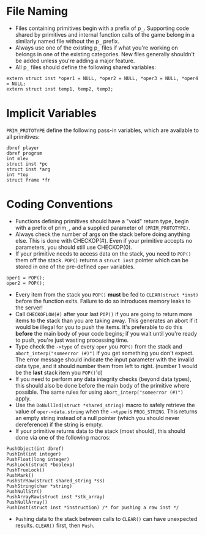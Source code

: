 # File Naming #
  * Files containing primitives begin with a prefix of p`_`. Supporting code shared by primitives and internal function calls of the game belong in a similarly named file without the p`_` prefix.
  * Always use one of the existing p`_` files if what you're working on belongs in one of the existing categories. New files generally shouldn't be added unless you're adding a major feature.
  * All p`_` files should define the following shared variables:
```
extern struct inst *oper1 = NULL, *oper2 = NULL, *oper3 = NULL, *oper4 = NULL;
extern struct inst temp1, temp2, temp3;
```

# Implicit Variables #
`PRIM_PROTOTYPE` define the following pass-in variables, which are available to all primitives:
```
dbref player
dbref program
int mlev
struct inst *pc
struct inst *arg
int *top
struct frame *fr
```

# Coding Conventions #
  * Functions defining primitives should have a "void" return type, begin with a prefix of prim`_`, and a supplied parameter of `(PRIM_PROTOTYPE)`.
  * Always check the number of args on the stack before doing anything else. This is done with CHECKOP(#). Even if your primitive accepts no parameters, you should still use CHECKOP(0).
  * If your primitive needs to access data on the stack, you need to `POP()` them off the stack. `POP()` returns a `struct inst` pointer which can be stored in one of the pre-defined `oper` variables.
```
oper1 = POP();
oper2 = POP();
```
  * Every item from the stack you `POP()` **must** be fed to `CLEAR(struct *inst)` before the function exits. Failure to do so introduces memory leaks to the server!
  * Call `CHECKOFLOW(#)` after your last `POP()` if you are going to return more items to the stack than you are taking away. This generates an abort if it would be illegal for you to push the items. It's preferable to do this **before** the main body of your code begins; if you wait until you're ready to push, you're just wasting processing time.
  * Type check the `->type` of every `oper` you `POP()` from the stack and `abort_interp("someerror (#)")` if you get something you don't expect. The error message should indicate the input parameter with the invalid data type, and it should number them from left to right. (number 1 would be the **last** stack item you `POP()`'d)
  * If you need to perform any data integrity checks (beyond data types), this should also be done before the main body of the primitive where possible. The same rules for using `abort_interp("someerror (#)")` apply.
  * Use the `DoNullInd(struct *shared_string)` macro to safely retrieve the value of `oper->data.string` when the `->type` is `PROG_STRING`. This returns an empty string instead of a null pointer (which you should never dereference) if the string is empty.
  * If your primitive returns data to the stack (most should), this should done via one of the following macros:
```
PushObject(int dbref)
PushInt(int integer)
PushFloat(long integer)
PushLock(struct *boolexp)
PushTrueLock()
PushMark()
PushStrRaw(struct shared_string *ss)
PushString(char *string)
PushNullStr()
PushArrayRaw(struct inst *stk_array)
PushNullArray()
PushInst(struct inst *instruction) /* for pushing a raw inst */
```
  * `Push`ing data to the stack between calls to `CLEAR()` can have unexpected results. `CLEAR()` first, then `Push`.